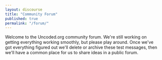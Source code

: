 ```yaml
---
layout: discourse
title: "Community Forum"
published: true
permalink: "/forum/"
---
```


Welcome to the Uncoded.org community forum.  We're still working on getting everything working smoothly, but please play around.  Once we've got everything figured out we'll delete or archive these test messages, then we'll have a common place for us to share ideas in a public forum.
